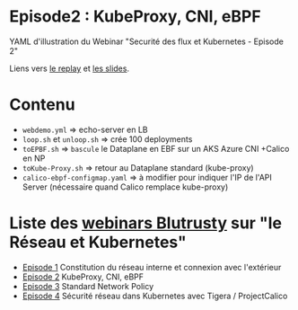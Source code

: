 # Episode2 : KubeProxy, CNI, eBPF
YAML d'illustration du Webinar "Securité des flux et Kubernetes - Episode 2"


Liens vers [le replay](https://app.livestorm.co/bluetrusty/episode-2-securite-des-flux-et-kubernetes/live?s=e6cb5fc2-511f-4d0d-8ade-998ba9d95a2f) et [les slides](https://dl.bluetrusty.eu/Webinar-SecuriteReseauKubernetes-Episode2.pdf).

# Contenu
- `webdemo.yml` => echo-server en LB
- `loop.sh` et `unloop.sh` => crée 100 deployments
- `toEPBF.sh` => `bascule` le Dataplane en EBF sur un AKS Azure CNI +Calico en NP
- `toKube-Proxy.sh` => retour au Dataplane standard (kube-proxy)
- `calico-ebpf-configmap.yaml` => à modifier pour indiquer l'IP de l'API Server (nécessaire quand Calico remplace kube-proxy)


# Liste des [webinars Blutrusty](https://app.livestorm.co/bluetrusty) sur "le Réseau et Kubernetes"
- [Episode 1](https://github.com/srnfr/Episode1) Constitution du réseau interne et connexion avec l'extérieur
- [Episode 2](https://github.com/srnfr/Episode2) KubeProxy, CNI, eBPF
- [Episode 3](https://github.com/srnfr/Episode3) Standard Network Policy
- [Episode 4](https://github.com/srnfr/Episode4) Sécurité réseau dans Kubernetes avec Tigera / ProjectCalico

